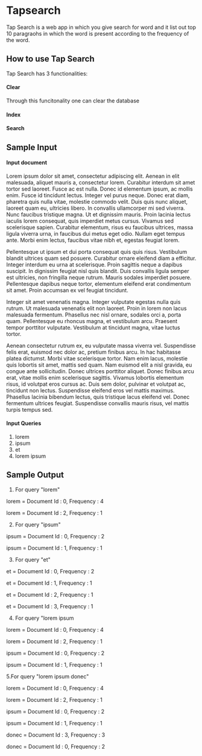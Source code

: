 # Tapsearch

Tap Search is a web app in which you give search for word and it list out top 10 paragraohs in which the word is present according to the frequency of the word.

## How to use Tap Search

Tap Search has 3 functionalities:

#### Clear

Through this funcitonality one can clear the database
#### Index
#### Search

## Sample Input 

#### Input document

Lorem ipsum dolor sit amet, consectetur adipiscing elit. Aenean in elit malesuada, aliquet mauris a, consectetur lorem. Curabitur interdum sit amet tortor sed laoreet. Fusce ac est nulla. Donec id elementum ipsum, ac mollis enim. Fusce id tincidunt lectus. Integer vel purus neque. Donec erat diam, pharetra quis nulla vitae, molestie commodo velit. Duis quis nunc aliquet, laoreet quam eu, ultricies libero. In convallis ullamcorper mi sed viverra. Nunc faucibus tristique magna. Ut et dignissim mauris. Proin lacinia lectus iaculis lorem consequat, quis imperdiet metus cursus. Vivamus sed scelerisque sapien. Curabitur elementum, risus eu faucibus ultrices, massa ligula viverra urna, in faucibus dui metus eget odio. Nullam eget tempus ante. Morbi enim lectus, faucibus vitae nibh et, egestas feugiat lorem.

Pellentesque ut ipsum et dui porta consequat quis quis risus. Vestibulum blandit ultrices quam sed posuere. Curabitur ornare eleifend diam a efficitur. Integer interdum eu urna at scelerisque. Proin sagittis neque a dapibus suscipit. In dignissim feugiat nisl quis blandit. Duis convallis ligula semper est ultricies, non fringilla neque rutrum. Mauris sodales imperdiet posuere. Pellentesque dapibus neque tortor, elementum eleifend erat condimentum sit amet. Proin accumsan ex vel feugiat tincidunt.

Integer sit amet venenatis magna. Integer vulputate egestas nulla quis rutrum. Ut malesuada venenatis elit non laoreet. Proin in lorem non lacus malesuada fermentum. Phasellus nec nisl ornare, sodales orci a, porta quam. Pellentesque eu rhoncus magna, et vestibulum arcu. Praesent tempor porttitor vulputate. Vestibulum at tincidunt magna, vitae luctus tortor.

Aenean consectetur rutrum ex, eu vulputate massa viverra vel. Suspendisse felis erat, euismod nec dolor ac, pretium finibus arcu. In hac habitasse platea dictumst. Morbi vitae scelerisque tortor. Nam enim lacus, molestie quis lobortis sit amet, mattis sed quam. Nam euismod elit a nisl gravida, eu congue ante sollicitudin. Donec ultrices porttitor aliquet. Donec finibus arcu erat, vitae mollis enim scelerisque sagittis. Vivamus lobortis elementum risus, id volutpat eros cursus ac. Duis sem dolor, pulvinar et volutpat ac, tincidunt non lectus. Suspendisse eleifend eros vel mattis maximus. Phasellus lacinia bibendum lectus, quis tristique lacus eleifend vel. Donec fermentum ultrices feugiat. Suspendisse convallis mauris risus, vel mattis turpis tempus sed.

#### Input Queries

1. lorem
2. ipsum
3. et
4. lorem ipsum

## Sample Output

1. For query "lorem" 

lorem = Document Id : 0, Frequency : 4

lorem = Document Id : 2, Frequency : 1

2. For query "ipsum"

ipsum = Document Id : 0, Frequency : 2

ipsum = Document Id : 1, Frequency : 1

3. For query "et"

et = Document Id : 0, Frequency : 2

et = Document Id : 1, Frequency : 1

et = Document Id : 2, Frequency : 1

et = Document Id : 3, Frequency : 1

4. For query "lorem ipsum

lorem = Document Id : 0, Frequency : 4

lorem = Document Id : 2, Frequency : 1

ipsum = Document Id : 0, Frequency : 2

ipsum = Document Id : 1, Frequency : 1

5.For query "lorem ipsum donec"

lorem = Document Id : 0, Frequency : 4

lorem = Document Id : 2, Frequency : 1

ipsum = Document Id : 0, Frequency : 2

ipsum = Document Id : 1, Frequency : 1

donec = Document Id : 3, Frequency : 3

donec = Document Id : 0, Frequency : 2
